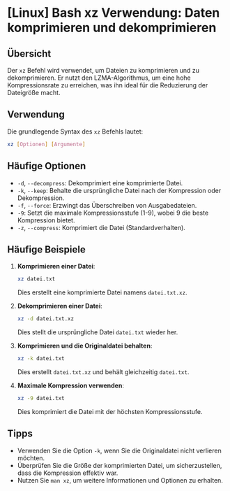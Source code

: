 # [Linux] Bash xz Verwendung: Daten komprimieren und dekomprimieren

## Übersicht
Der `xz` Befehl wird verwendet, um Dateien zu komprimieren und zu dekomprimieren. Er nutzt den LZMA-Algorithmus, um eine hohe Kompressionsrate zu erreichen, was ihn ideal für die Reduzierung der Dateigröße macht.

## Verwendung
Die grundlegende Syntax des `xz` Befehls lautet:

```bash
xz [Optionen] [Argumente]
```

## Häufige Optionen
- `-d`, `--decompress`: Dekomprimiert eine komprimierte Datei.
- `-k`, `--keep`: Behalte die ursprüngliche Datei nach der Kompression oder Dekompression.
- `-f`, `--force`: Erzwingt das Überschreiben von Ausgabedateien.
- `-9`: Setzt die maximale Kompressionsstufe (1-9), wobei 9 die beste Kompression bietet.
- `-z`, `--compress`: Komprimiert die Datei (Standardverhalten).

## Häufige Beispiele
1. **Komprimieren einer Datei**:
   ```bash
   xz datei.txt
   ```
   Dies erstellt eine komprimierte Datei namens `datei.txt.xz`.

2. **Dekomprimieren einer Datei**:
   ```bash
   xz -d datei.txt.xz
   ```
   Dies stellt die ursprüngliche Datei `datei.txt` wieder her.

3. **Komprimieren und die Originaldatei behalten**:
   ```bash
   xz -k datei.txt
   ```
   Dies erstellt `datei.txt.xz` und behält gleichzeitig `datei.txt`.

4. **Maximale Kompression verwenden**:
   ```bash
   xz -9 datei.txt
   ```
   Dies komprimiert die Datei mit der höchsten Kompressionsstufe.

## Tipps
- Verwenden Sie die Option `-k`, wenn Sie die Originaldatei nicht verlieren möchten.
- Überprüfen Sie die Größe der komprimierten Datei, um sicherzustellen, dass die Kompression effektiv war.
- Nutzen Sie `man xz`, um weitere Informationen und Optionen zu erhalten.
